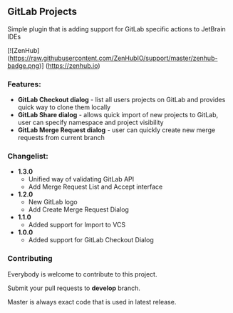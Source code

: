## GitLab Projects
Simple plugin that is adding support for GitLab specific actions to JetBrain IDEs

[![ZenHub] (https://raw.githubusercontent.com/ZenHubIO/support/master/zenhub-badge.png)] (https://zenhub.io)

### Features:
* **GitLab Checkout dialog** - list all users projects on GitLab and provides quick way to clone them locally
* **GitLab Share dialog** - allows quick import of new projects to GitLab, user can specify namespace and project visibility
* **GitLab Merge Request dialog**  - user can quickly create new merge requests from current branch

### Changelist:
- **1.3.0**
  * Unified way of validating GitLab API
  * Add Merge Request List and Accept interface
- **1.2.0**
  * New GitLab logo
  * Add Create Merge Request Dialog
- **1.1.0**
  * Added support for Import to VCS
- **1.0.0**
  * Added support for GitLab Checkout Dialog

### Contributing
Everybody is welcome to contribute to this project.

Submit your pull requests to **develop** branch.

Master is always exact code that is used in latest release.